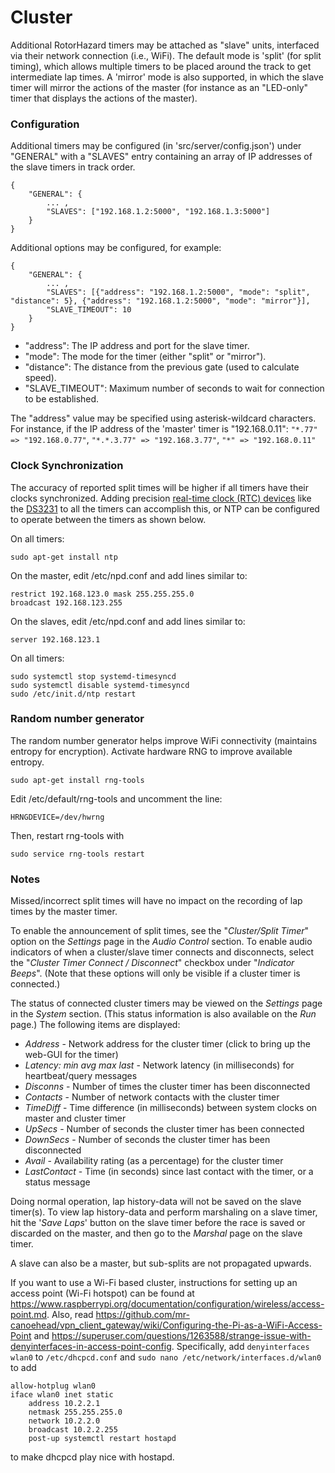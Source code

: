 # Cluster

Additional RotorHazard timers may be attached as "slave" units, interfaced via their network connection (i.e., WiFi).  The default mode is 'split' (for split timing), which allows multiple timers to be placed around the track to get intermediate lap times.  A 'mirror' mode is also supported, in which the slave timer will mirror the actions of the master (for instance as an "LED-only" timer that displays the actions of the master).

### Configuration

Additional timers may be configured (in 'src/server/config.json') under "GENERAL" with a "SLAVES" entry containing an array of IP addresses of the slave timers in track order.

```
{
	"GENERAL": {
		... ,
		"SLAVES": ["192.168.1.2:5000", "192.168.1.3:5000"]
	}
}
```

Additional options may be configured, for example:

```
{
	"GENERAL": {
		... ,
		"SLAVES": [{"address": "192.168.1.2:5000", "mode": "split", "distance": 5}, {"address": "192.168.1.2:5000", "mode": "mirror"}],
		"SLAVE_TIMEOUT": 10
	}
}
```
* "address": The IP address and port for the slave timer.
* "mode": The mode for the timer (either "split" or "mirror").
* "distance": The distance from the previous gate (used to calculate speed).
* "SLAVE_TIMEOUT": Maximum number of seconds to wait for connection to be established.

The "address" value may be specified using asterisk-wildcard characters. For instance, if the IP address of the 'master' timer is "192.168.0.11":  `"*.77" => "192.168.0.77"`, `"*.*.3.77" => "192.168.3.77"`, `"*" => "192.168.0.11"`

### Clock Synchronization

The accuracy of reported split times will be higher if all timers have their clocks synchronized. Adding precision [real-time clock (RTC) devices](Real%20Time%20Clock.md) like the [DS3231](https://www.adafruit.com/product/3013) to all the timers can accomplish this, or NTP can be configured to operate between the timers as shown below.

On all timers:

	sudo apt-get install ntp

On the master, edit /etc/npd.conf and add lines similar to:

	restrict 192.168.123.0 mask 255.255.255.0
	broadcast 192.168.123.255
	
On the slaves, edit /etc/npd.conf and add lines similar to:

	server 192.168.123.1

On all timers:

	sudo systemctl stop systemd-timesyncd
	sudo systemctl disable systemd-timesyncd
	sudo ​/etc/init.d/ntp restart

### Random number generator

The random number generator helps improve WiFi connectivity (maintains entropy for encryption). Activate hardware RNG to improve available entropy.

	sudo apt-get install rng-tools

Edit /etc/default/rng-tools and uncomment the line:

    HRNGDEVICE=/dev/hwrng

Then, restart rng-tools with

    sudo service rng-tools restart

### Notes

Missed/incorrect split times will have no impact on the recording of lap times by the master timer.

To enable the announcement of split times, see the "*Cluster/Split Timer*" option on the *Settings* page in the *Audio Control* section. To enable audio indicators of when a cluster/slave timer connects and disconnects, select the "*Cluster Timer Connect / Disconnect*" checkbox under "*Indicator Beeps*". (Note that these options will only be visible if a cluster timer is connected.)

The status of connected cluster timers may be viewed on the *Settings* page in the *System* section. (This status information is also available on the *Run* page.) The following items are displayed:
 * *Address* - Network address for the cluster timer (click to bring up the web-GUI for the timer)
 * *Latency: min avg max last* - Network latency (in milliseconds) for heartbeat/query messages
 * *Disconns* - Number of times the cluster timer has been disconnected
 * *Contacts* - Number of network contacts with the cluster timer
 * *TimeDiff* - Time difference (in milliseconds) between system clocks on master and cluster timer
 * *UpSecs* - Number of seconds the cluster timer has been connected
 * *DownSecs* - Number of seconds the cluster timer has been disconnected
 * *Avail* - Availability rating (as a percentage) for the cluster timer
 * *LastContact* - Time (in seconds) since last contact with the timer, or a status message

Doing normal operation, lap history-data will not be saved on the slave timer(s). To view lap history-data and perform marshaling on a slave timer, hit the '*Save Laps*' button on the slave timer before the race is saved or discarded on the master, and then go to the *Marshal* page on the slave timer.

A slave can also be a master, but sub-splits are not propagated upwards.

If you want to use a Wi-Fi based cluster, instructions for setting up an access point (Wi-Fi hotspot) can be found at
<https://www.raspberrypi.org/documentation/configuration/wireless/access-point.md>.
Also, read <https://github.com/mr-canoehead/vpn_client_gateway/wiki/Configuring-the-Pi-as-a-WiFi-Access-Point>
and <https://superuser.com/questions/1263588/strange-issue-with-denyinterfaces-in-access-point-config>.
Specifically, add `denyinterfaces wlan0` to `/etc/dhcpcd.conf` and `sudo nano /etc/network/interfaces.d/wlan0`
to add

```
allow-hotplug wlan0
iface wlan0 inet static
	address 10.2.2.1
	netmask 255.255.255.0
	network 10.2.2.0
	broadcast 10.2.2.255
	post-up systemctl restart hostapd
```
to make dhcpcd play nice with hostapd.
